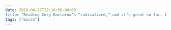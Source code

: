 ```yaml
---
date: 2019-04-27T22:18:56-04:00
title: "Reading Cory Doctorow’s “radicalized,” and it’s great so far. Funny how a story like “Unauthorized Bread” can make me angry in a way that reading news stories and blog posts on the same subject just can’t compete with."
tags: ["micro"]
---
```

